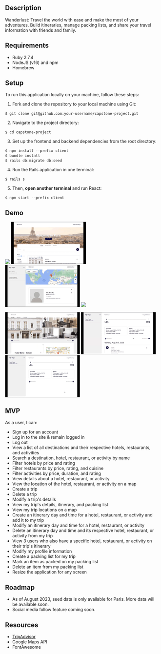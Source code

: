 ## Description

Wanderlust: Travel the world with ease and make the most of your adventures. Build itineraries, manage packing lists, and share your travel information with friends and family.

## Requirements

* Ruby 2.7.4
* NodeJS (v16) and npm
* Homebrew

## Setup

To run this application locally on your machine, follow these steps:

1. Fork and clone the repository to your local machine using Git:

```console
$ git clone git@github.com:your-username/capstone-project.git
```


2. Navigate to the project directory:

```console
$ cd capstone-project
```


3. Set up the frontend and backend dependencies from the root directory:

```console
$ npm install --prefix client
$ bundle install
$ rails db:migrate db:seed
```


4. Run the Rails application in one terminal:

```console
$ rails s
```


5. Then, **open another terminal** and run React:

```console
$ npm start --prefix client
```

## Demo
<p float="left">
<img src="https://github.com/kelly-mcguffog/capstone-project/blob/main/Demo/Capstone_Wanderlust_Demo-1.gif" width="245"/>
<img src="https://github.com/kelly-mcguffog/capstone-project/blob/main/Demo/Capstone_Wanderlust_Demo-2.gif" width="245"/>
<img src="https://github.com/kelly-mcguffog/capstone-project/blob/main/Demo/Capstone_Wanderlust_Demo-3.gif" width="245"/>
<img src="https://github.com/kelly-mcguffog/capstone-project/blob/main/Demo/Capstone_Wanderlust_Demo-4.gif" width="245"/>
</p>
<p float="left">
<img src="https://github.com/kelly-mcguffog/capstone-project/blob/main/Demo/Capstone_Wanderlust_Demo-5.gif" width="245"/>
<img src="https://github.com/kelly-mcguffog/capstone-project/blob/main/Demo/Capstone_Wanderlust_Demo-6.gif" width="245"/>
<img src="https://github.com/kelly-mcguffog/capstone-project/blob/main/Demo/Capstone_Wanderlust_Demo-7.gif" width="245"/>
</p>

## MVP

As a user, I can:

* Sign up for an account
* Log in to the site & remain logged in
* Log out
* View a list of all destinations and their respective hotels, restaurants, and activities
* Search a destination, hotel, restaurant, or activity by name
* Filter hotels by price and rating
* Filter restaurants by price, rating, and cuisine
* Filter activities by price, duration, and rating
* View details about a hotel, restaurant, or activity
* View the location of the hotel, restaurant, or activity on a map
* Create a trip
* Delete a trip
* Modify a trip's details
* View my trip's details, itinerary, and packing list
* View my trip locations on a map
* Create an itinerary day and time for a hotel, restaurant, or activity and add it to my trip
* Modify an itinerary day and time for a hotel, restaurant, or activity
* Delete an itinerary day and time and its respective hotel, restaurant, or activity from my trip
* View 3 users who also have a specific hotel, restaurant, or activity on their trip's itinerary
* Modify my profile information
* Create a packing list for my trip
* Mark an item as packed on my packing list
* Delete an item from my packing list
* Resize the application for any screen


## Roadmap

* As of August 2023, seed data is only available for Paris. More data will be available soon.
* Social media follow feature coming soon.


## Resources

* [TripAdvisor](https://www.tripadvisor.com/)
* Google Maps API
* FontAwesome

